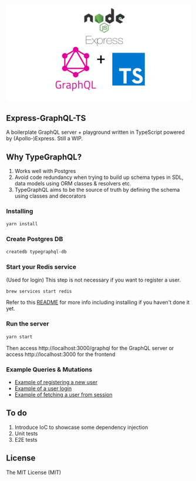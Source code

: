 <p align="center">
  <img src="public/img/logo.jpg"/>
</p>

## Express-GraphQL-TS

A boilerplate GraphQL server + playground written in TypeScript powered by (Apollo-)Express. Still a WIP.

## Why TypeGraphQL?

1. Works well with Postgres
2. Avoid code redundancy when trying to build up schema types in SDL, data models using ORM classes & resolvers etc.
3. TypeGraphQL aims to be the source of truth by defining the schema using classes and decorators

### Installing

```bash
yarn install
```

### Create Postgres DB

```bash
createdb typegraphql-db
```

### Start your Redis service

(Used for login)
This step is not necessary if you want to register a user.

```bash
brew services start redis
```

Refer to this [README](src/modules/user/login/README.md) for more info including installing if you haven't done it yet.

### Run the server

```bash
yarn start
```

Then access http://localhost:3000/graphql for the GraphQL server
or
access http://localhost:3000 for the frontend

### Example Queries & Mutations

- [Example of registering a new user](src/modules/user/register/example-register.md)
- [Example of a user login](src/modules/user/login/example-login.md)
- [Example of fetching a user from session](src/modules/user/session/README.md)

## To do

1. Introduce IoC to showcase some dependency injection
2. Unit tests
3. E2E tests

## License

The MIT License (MIT)
